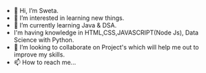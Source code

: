 - 👋 Hi, I’m Sweta.
- 👀 I’m interested in learning new things.
- 🌱 I’m currently learning Java & DSA.
- I'm having knowledge in HTML,CSS,JAVASCRIPT(Node Js), Data Science with Python.
- 💞️ I’m looking to collaborate on Project's which will help me out to improve my skills.
- 📫 How to reach me...

<!---
Sweta2501/Sweta2501 is a ✨ special ✨ repository because its `README.md` (this file) appears on your GitHub profile.
You can click the Preview link to take a look at your changes.
--->
